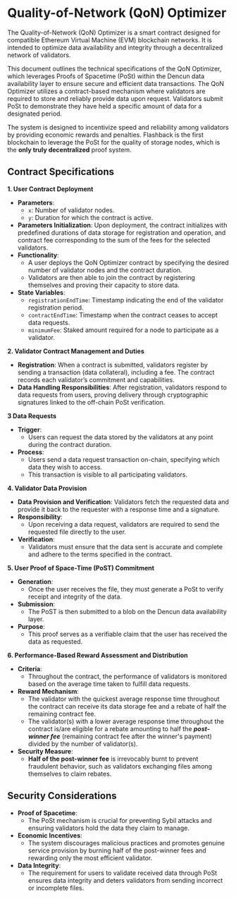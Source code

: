 # Quality-of-Network (QoN) Optimizer

The Quality-of-Network (QoN) Optimizer is a smart contract designed for compatible Ethereum Virtual Machine (EVM) blockchain networks. It is intended to optimize data availability and integrity through a decentralized network of validators.&#x20;

This document outlines the technical specifications of the QoN Optimizer, which leverages Proofs of Spacetime (PoSt) within the Dencun data availability layer to ensure secure and efficient data transactions. The QoN Optimizer utilizes a contract-based mechanism where validators are required to store and reliably provide data upon request. Validators submit PoSt to demonstrate they have held a specific amount of data for a designated period.&#x20;

The system is designed to incentivize speed and reliability among validators by providing economic rewards and penalties. Flashback is the first blockchain to leverage the PoSt for the quality of storage nodes, which is the **only truly decentralized** proof system.

## Contract Specifications

**1. User Contract Deployment**

* **Parameters**:
  * `x`: Number of validator nodes.
  * `y`: Duration for which the contract is active.
* **Parameters Initialization**: Upon deployment, the contract initializes with predefined durations of data storage for registration and operation, and contract fee corresponding to the sum of the fees for the selected validators.
* **Functionality**:
  * A user deploys the QoN Optimizer contract by specifying the desired number of validator nodes and the contract duration.
  * Validators are then able to join the contract by registering themselves and proving their capacity to store data.
* **State Variables**:
  * `registrationEndTime`: Timestamp indicating the end of the validator registration period.
  * `contractEndTime`: Timestamp when the contract ceases to accept data requests.
  * `minimumFee`: Staked amount required for a node to participate as a validator.

**2. Validator Contract Management and Duties**

* **Registration**: When a contract is submitted, validators register by sending a transaction (data collateral), including a fee. The contract records each validator’s commitment and capabilities.
* **Data Handling Responsibilities**: After registration, validators respond to data requests from users, proving delivery through cryptographic signatures linked to the off-chain PoSt verification.

**3 Data Requests**

* **Trigger**:
  * Users can request the data stored by the validators at any point during the contract duration.
* **Process**:
  * Users send a data request transaction on-chain, specifying which data they wish to access.
  * This transaction is visible to all participating validators.

**4. Validator Data Provision**

* **Data Provision and Verification**: Validators fetch the requested data and provide it back to the requester with a response time and a signature.
* **Responsibility**:
  * Upon receiving a data request, validators are required to send the requested file directly to the user.
* **Verification**:
  * Validators must ensure that the data sent is accurate and complete and adhere to the terms specified in the contract.

**5. User Proof of Space-Time (PoST) Commitment**

* **Generation**:
  * Once the user receives the file, they must generate a PoSt to verify receipt and integrity of the data.
* **Submission**:
  * The PoST is then submitted to a blob on the Dencun data availability layer.
* **Purpose**:
  * This proof serves as a verifiable claim that the user has received the data as requested.

**6. Performance-Based Reward Assessment and Distribution**

* **Criteria**:
  * Throughout the contract, the performance of validators is monitored based on the average time taken to fulfill data requests.
* **Reward Mechanism**:
  * The validator with the quickest average response time throughout the contract can receive its data storage fee and a rebate of half the remaining contract fee.
  * The validator(s) with a lower average response time throughout the contract is/are eligible for a rebate amounting to half the _**post-winner fee**_ (remaining contract fee after the winner's payment) divided by the number of validator(s).
* **Security Measure**:
  * **Half of the post-winner fee** is irrevocably burnt to prevent fraudulent behavior, such as validators exchanging files among themselves to claim rebates.

## Security Considerations

* **Proof of Spacetime**:
  * The PoSt mechanism is crucial for preventing Sybil attacks and ensuring validators hold the data they claim to manage.
* **Economic Incentives**:
  * The system discourages malicious practices and promotes genuine service provision by burning half of the post-winner fees and rewarding only the most efficient validator.
* **Data Integrity**:
  * The requirement for users to validate received data through PoSt ensures data integrity and deters validators from sending incorrect or incomplete files.
